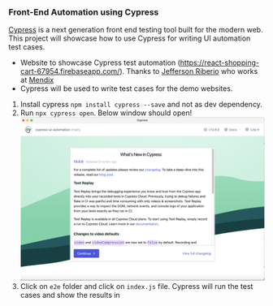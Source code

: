 ### Front-End Automation using Cypress

[Cypress](https://docs.cypress.io/guides/overview/why-cypress) is a next generation front end testing tool built for the modern web. This project will showcase how to use Cypress for writing UI automation test cases.
- Website to showcase Cypress test automation (https://react-shopping-cart-67954.firebaseapp.com/). Thanks to [Jefferson Riberio](https://github.com/jeffersonRibeiro) who works at [Mendix](https://www.mendix.com)
- Cypress will be used to write test cases for the demo websites.

1. Install cypress `npm install cypress --save` and not as dev dependency.
2. Run `npx cypress open`. Below window should open!
    ![Thumbnail](./resources/open-cypress.png)
3. Click on `e2e` folder and click on `index.js` file. Cypress will run the test cases and show the results in
